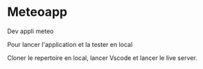 # Meteoapp
Dev appli meteo

Pour lancer l'application et la tester en local

Cloner le repertoire en local, lancer Vscode et lancer le live server.
